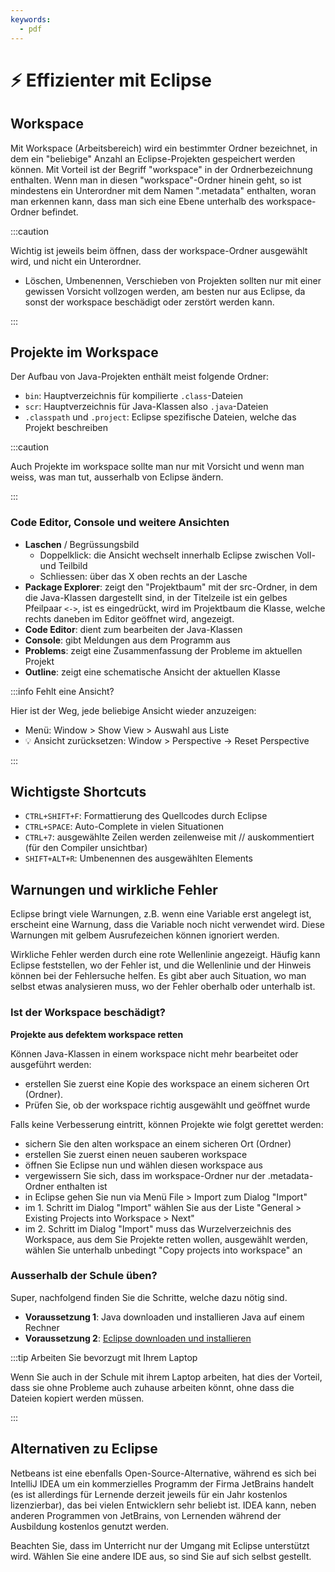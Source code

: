 ```yaml
---
keywords:
  - pdf
---
```


# ⚡ Effizienter mit Eclipse

## Workspace

Mit Workspace (Arbeitsbereich) wird ein bestimmter Ordner bezeichnet, in dem ein
"beliebige" Anzahl an Eclipse-Projekten gespeichert werden können. Mit Vorteil
ist der Begriff "workspace" in der Ordnerbezeichnung enthalten. Wenn man in
diesen "workspace"-Ordner hinein geht, so ist mindestens ein Unterordner mit dem
Namen ".metadata" enthalten, woran man erkennen kann, dass man sich eine Ebene
unterhalb des workspace-Ordner befindet.

:::caution

Wichtig ist jeweils beim öffnen, dass der workspace-Ordner ausgewählt wird, und
nicht ein Unterordner.

- Löschen, Umbenennen, Verschieben von Projekten sollten nur mit einer gewissen
  Vorsicht vollzogen werden, am besten nur aus Eclipse, da sonst der workspace
  beschädigt oder zerstört werden kann.

:::

## Projekte im Workspace

Der Aufbau von Java-Projekten enthält meist folgende Ordner:

- `bin`: Hauptverzeichnis für kompilierte `.class`-Dateien
- `scr`: Hauptverzeichnis für Java-Klassen also `.java`-Dateien
- `.classpath` und `.project`: Eclipse spezifische Dateien, welche das Projekt
  beschreiben

:::caution

Auch Projekte im workspace sollte man nur mit Vorsicht und wenn man weiss, was
man tut, ausserhalb von Eclipse ändern.

:::

### Code Editor, Console und weitere Ansichten

- **Laschen** / Begrüssungsbild
  - Doppelklick: die Ansicht wechselt innerhalb Eclipse zwischen Voll- und
    Teilbild
  - Schliessen: über das X oben rechts an der Lasche
- **Package Explorer**: zeigt den "Projektbaum" mit der src-Ordner, in dem die
  Java-Klassen dargestellt sind, in der Titelzeile ist ein gelbes Pfeilpaar `<->`,
  ist es eingedrückt, wird im Projektbaum die Klasse, welche rechts daneben im
  Editor geöffnet wird, angezeigt.
- **Code Editor**: dient zum bearbeiten der Java-Klassen
- **Console**: gibt Meldungen aus dem Programm aus
- **Problems**: zeigt eine Zusammenfassung der Probleme im aktuellen Projekt
- **Outline**: zeigt eine schematische Ansicht der aktuellen Klasse

:::info Fehlt eine Ansicht?

Hier ist der Weg, jede beliebige Ansicht wieder anzuzeigen:

- Menü: Window > Show View > Auswahl aus Liste
- :bulb: Ansicht zurücksetzen: Window > Perspective -> Reset Perspective

:::

## Wichtigste Shortcuts

- `CTRL+SHIFT+F`: Formattierung des Quellcodes durch Eclipse
- `CTRL+SPACE`: Auto-Complete in vielen Situationen
- `CTRL+7`: ausgewählte Zeilen werden zeilenweise mit // auskommentiert (für den
  Compiler unsichtbar)
- `SHIFT+ALT+R`: Umbenennen des ausgewählten Elements

## Warnungen und wirkliche Fehler

Eclipse bringt viele Warnungen, z.B. wenn eine Variable erst angelegt ist,
erscheint eine Warnung, dass die Variable noch nicht verwendet wird. Diese
Warnungen mit gelbem Ausrufezeichen können ignoriert werden.

Wirkliche Fehler werden durch eine rote Wellenlinie angezeigt. Häufig kann
Eclipse feststellen, wo der Fehler ist, und die Wellenlinie und der Hinweis
können bei der Fehlersuche helfen. Es gibt aber auch Situation, wo man selbst
etwas analysieren muss, wo der Fehler oberhalb oder unterhalb ist.

### Ist der Workspace beschädigt?

**Projekte aus defektem workspace retten**

Können Java-Klassen in einem workspace nicht mehr bearbeitet oder ausgeführt
werden:

- erstellen Sie zuerst eine Kopie des workspace an einem sicheren Ort (Ordner).
- Prüfen Sie, ob der workspace richtig ausgewählt und geöffnet wurde

Falls keine Verbesserung eintritt, können Projekte wie folgt gerettet werden:

- sichern Sie den alten workspace an einem sicheren Ort (Ordner)
- erstellen Sie zuerst einen neuen sauberen workspace
- öffnen Sie Eclipse nun und wählen diesen workspace aus
- vergewissern Sie sich, dass im workspace-Ordner nur der .metadata-Ordner
  enthalten ist
- in Eclipse gehen Sie nun via Menü File > Import zum Dialog "Import"
- im 1. Schritt im Dialog "Import" wählen Sie aus der Liste "General > Existing
  Projects into Workspace > Next"
- im 2. Schritt im Dialog "Import" muss das Wurzelverzeichnis des Workspace, aus
  dem Sie Projekte retten wollen, ausgewählt werden, wählen Sie unterhalb
  unbedingt "Copy projects into workspace" an

### Ausserhalb der Schule üben?

Super, nachfolgend finden Sie die Schritte, welche dazu nötig sind.

- **Voraussetzung 1**: Java downloaden und installieren Java auf einem Rechner
- **Voraussetzung 2**:
  [Eclipse downloaden und installieren](https://eclipseide.org/)

:::tip Arbeiten Sie bevorzugt mit Ihrem Laptop

Wenn Sie auch in der Schule mit ihrem Laptop arbeiten, hat dies der Vorteil,
dass sie ohne Probleme auch zuhause arbeiten könnt, ohne dass die Dateien
kopiert werden müssen.

:::

## Alternativen zu Eclipse

Netbeans ist eine ebenfalls Open-Source-Alternative, während es sich bei
IntelliJ IDEA um ein kommerzielles Programm der Firma JetBrains handelt (es ist
allerdings für Lernende derzeit jeweils für ein Jahr kostenlos lizenzierbar),
das bei vielen Entwicklern sehr beliebt ist. IDEA kann, neben anderen Programmen
von JetBrains, von Lernenden während der Ausbildung kostenlos genutzt werden.

Beachten Sie, dass im Unterricht nur der Umgang mit Eclipse unterstützt wird.
Wählen Sie eine andere IDE aus, so sind Sie auf sich selbst gestellt.
